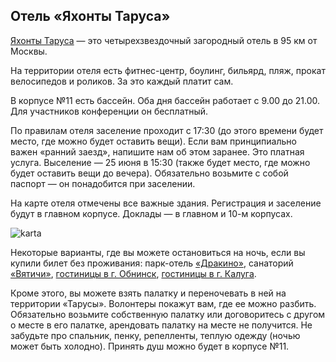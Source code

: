 ## Отель «Яхонты Таруса»

[Яхонты Таруса](http://tarusa-kurort.ru) — это четырехзвездочный загородный отель в 95 км от Москвы.

На территории отеля есть фитнес-центр, боулинг, бильярд, пляж, прокат велосипедов и роликов. За это каждый платит сам.

В корпусе №11 есть бассейн. Оба дня бассейн работает с 9.00 до 21.00. Для участников конференции он бесплатный.

По правилам отеля заселение проходит с 17:30 (до этого времени будет место, где можно будет оставить вещи). Если вам принципиально важен «ранний заезд», напишите нам об этом заранее. Это платная услуга. Выселение — 25 июня в 15:30 (также будет место, где можно будет оставить вещи до вечера). Обязательно возьмите с собой паспорт — он понадобится при заселении.

На карте отеля отмечены все важные здания. Регистрация и заселение будут в главном корпусе. Доклады — в главном и 10-м корпусах.

![karta](/2019/img/speakers/2019/pyconmap.jpg)

Некоторые варианты, где вы можете остановиться на ночь, если вы купили билет без проживания: парк-отель [«Дракино»](http://www.drakino-hotel.ru/contact.html), санаторий [«Вятичи»](http://www.booking.com/Share-r2aKcC), [гостиницы в г. Обнинск](http://bit.ly/2HsPLB9), [гостиницы в г. Калуга](http://bit.ly/2VQiUz9). 

Кроме этого, вы можете взять палатку и переночевать в ней на территории «Тарусы». Волонтеры покажут вам, где ее можно разбить. Обязательно возьмите собственную палатку или договоритесь с другом о месте в его палатке, арендовать палатку на месте не получится. Не забудьте про спальник, пенку, репелленты, теплую одежду (ночью может быть холодно). Принять душ можно будет в корпусе №11.

